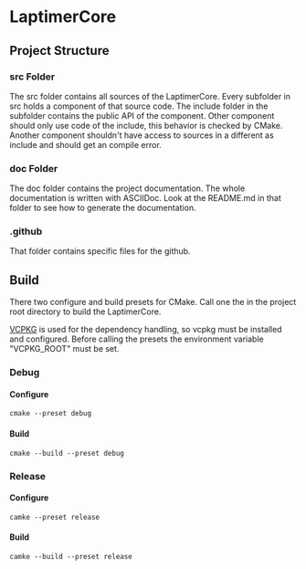 # LaptimerCore

## Project Structure

### src Folder
The src folder contains all sources of the LaptimerCore.
Every subfolder in src holds a component of that source code.
The include folder in the subfolder contains the public API of the component. 
Other component should only use code of the include, this behavior is checked by CMake.
Another component shouldn't have access to sources in a different as include and should get an compile error.

### doc Folder
The doc folder contains the project documentation. 
The whole documentation is written with ASCIIDoc. 
Look at the README.md in that folder to see how to generate the documentation.

### .github
That folder contains specific files for the github.

## Build
There two configure and build presets for CMake. 
Call one the in the project root directory to build the LaptimerCore.

[VCPKG](https://vcpkg.io/en/) is used for the dependency handling, so vcpkg must be installed and configured.
Before calling the presets the environment variable "VCPKG_ROOT" must be set.

### Debug 
#### Configure
```console
cmake --preset debug
```

#### Build
```console
cmake --build --preset debug
```

### Release
#### Configure
``` console
camke --preset release
```

#### Build
``` console
camke --build --preset release
```

